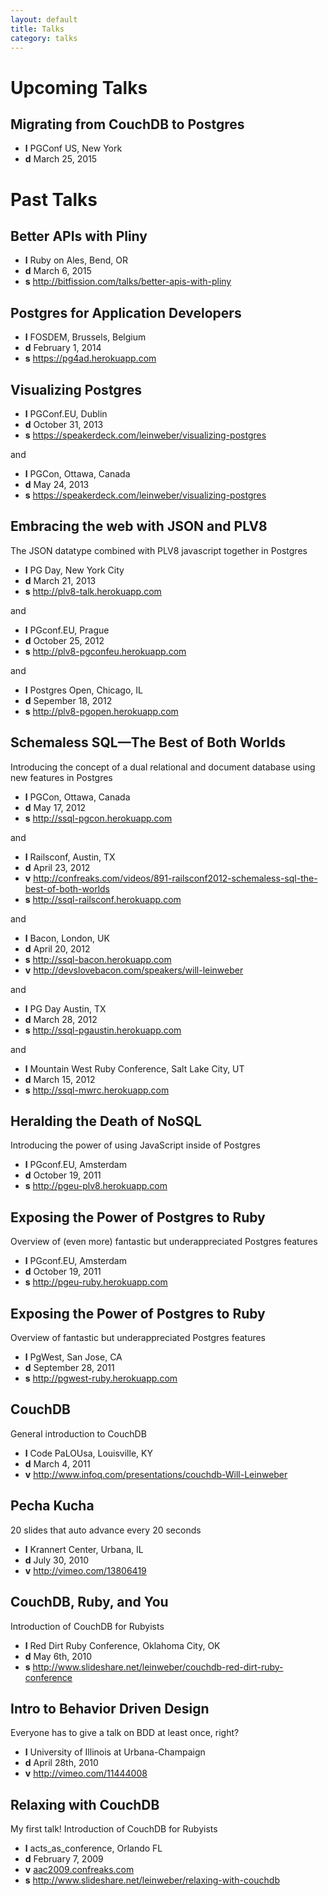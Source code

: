 ```yaml
---
layout: default
title: Talks
category: talks
---
```


# Upcoming Talks

## Migrating from CouchDB to Postgres

- **l** PGConf US, New York
- **d** March 25, 2015

# Past Talks

## Better APIs with Pliny

- **l** Ruby on Ales, Bend, OR
- **d** March 6, 2015
- **s** <http://bitfission.com/talks/better-apis-with-pliny>

## Postgres for Application Developers

- **l** FOSDEM, Brussels, Belgium
- **d** February 1, 2014
- **s** <https://pg4ad.herokuapp.com>

## Visualizing Postgres

- **l** PGConf.EU, Dublin
- **d** October 31, 2013
- **s** <https://speakerdeck.com/leinweber/visualizing-postgres>

and

- **l** PGCon, Ottawa, Canada
- **d** May 24, 2013
- **s** <https://speakerdeck.com/leinweber/visualizing-postgres>

## Embracing the web with JSON and PLV8
The JSON datatype combined with PLV8 javascript together in Postgres

- **l** PG Day, New York City
- **d** March 21, 2013
- **s** <http://plv8-talk.herokuapp.com>

and

- **l** PGconf.EU, Prague
- **d** October 25, 2012
- **s** <http://plv8-pgconfeu.herokuapp.com>

and

- **l** Postgres Open, Chicago, IL
- **d** Sepember 18, 2012
- **s** <http://plv8-pgopen.herokuapp.com>

## Schemaless SQL—The Best of Both Worlds
Introducing the concept of a dual relational and document database using new features in Postgres

- **l** PGCon, Ottawa, Canada
- **d** May 17, 2012
- **s** <http://ssql-pgcon.herokuapp.com>

and

- **l** Railsconf, Austin, TX
- **d** April 23, 2012
- **v** <http://confreaks.com/videos/891-railsconf2012-schemaless-sql-the-best-of-both-worlds>
- **s** <http://ssql-railsconf.herokuapp.com>

and

- **l** Bacon, London, UK
- **d** April 20, 2012
- **s** <http://ssql-bacon.herokuapp.com>
- **v** <http://devslovebacon.com/speakers/will-leinweber>

and

- **l** PG Day Austin, TX
- **d** March 28, 2012
- **s** <http://ssql-pgaustin.herokuapp.com>

and

- **l** Mountain West Ruby Conference, Salt Lake City, UT
- **d** March 15, 2012
- **s** <http://ssql-mwrc.herokuapp.com>


## Heralding the Death of NoSQL
Introducing the power of using JavaScript inside of Postgres

- **l** PGconf.EU, Amsterdam
- **d** October 19, 2011
- **s** <http://pgeu-plv8.herokuapp.com>

## Exposing the Power of Postgres to Ruby
Overview of (even more) fantastic but underappreciated Postgres features

- **l** PGconf.EU, Amsterdam
- **d** October 19, 2011
- **s** <http://pgeu-ruby.herokuapp.com>

## Exposing the Power of Postgres to Ruby
Overview of fantastic but underappreciated Postgres features

- **l** PgWest, San Jose, CA
- **d** September 28, 2011
- **s** <http://pgwest-ruby.herokuapp.com>

## CouchDB
General introduction to CouchDB

- **l** Code PaLOUsa, Louisville, KY
- **d** March 4, 2011
- **v** <http://www.infoq.com/presentations/couchdb-Will-Leinweber>

## Pecha Kucha
20 slides that auto advance every 20 seconds

- **l** Krannert Center, Urbana, IL
- **d** July 30, 2010
- **v** <http://vimeo.com/13806419>

## CouchDB, Ruby, and You
Introduction of CouchDB for Rubyists

- **l** Red Dirt Ruby Conference, Oklahoma City, OK
- **d** May 6th, 2010
- **s** <http://www.slideshare.net/leinweber/couchdb-red-dirt-ruby-conference>

## Intro to Behavior Driven Design
Everyone has to give a talk on BDD at least once, right?

- **l** University of Illinois at Urbana-Champaign
- **d** April 28th, 2010
- **v** <http://vimeo.com/11444008>

## Relaxing with CouchDB
My first talk! Introduction of CouchDB for Rubyists

- **l** acts_as_conference, Orlando FL
- **d** February 7, 2009
- **v** [aac2009.confreaks.com](http://aac2009.confreaks.com/07-feb-2009-16-00-relaxing-with-couchdb-will-leinweber.html)
- **s** <http://www.slideshare.net/leinweber/relaxing-with-couchdb>

